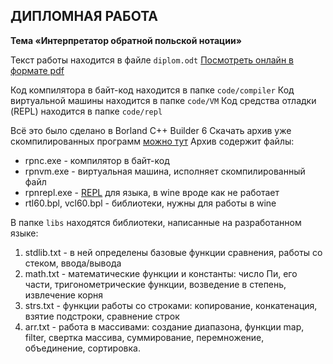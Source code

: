 ДИПЛОМНАЯ РАБОТА
----------------

**Тема «Интерпретатор обратной польской нотации»**

Текст работы находится в файле ```diplom.odt```
[Посмотреть онлайн в формате pdf][1]

Код компилятора в байт-код находится в папке ```code/compiler```
Код виртуальной машины находится в папке ```code/VM```
Код средства отладки (REPL) находится в папке ```code/repl```

Всё это было сделано в Borland C++ Builder 6
Скачать архив уже скомпилированных программ [можно тут][2]
Архив содержит файлы:

 - rpnc.exe - компилятор в байт-код
 - rpnvm.exe -  виртуальная машина, исполняет скомпилированный файл
 - rpnrepl.exe - [REPL][3] для языка, в wine вроде как не работает
 - rtl60.bpl, vcl60.bpl - библиотеки, нужны для работы в wine

В папке ```libs``` находятся библиотеки, написанные на разработанном языке:

 1. stdlib.txt - в ней определены базовые функции сравнения, работы со стеком, ввода/вывода 
 2. math.txt - математические функции и константы: число Пи, его части, тригонометрические функции, возведение в степень, извлечение корня
 3. strs.txt - функции работы со строками: копирование, конкатенация, взятие подстроки, сравнение строк
 4. arr.txt - работа в массивами: создание диапазона, функции map, filter, свертка массива, суммирование, перемножение, объединение, сортировка.
 

  [1]: https://drive.google.com/file/d/0Bz7Myw57yQvoT1N5MzFldGdFR28/edit?usp=sharing
  [2]: https://docs.google.com/uc?id=0Bz7Myw57yQvoenhYcTM0ZWg2blE&export=download
  [3]: http://ru.wikipedia.org/wiki/REPL